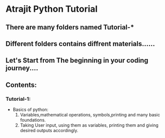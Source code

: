 # Atrajit Python Tutorial
## There are many folders named Tutorial-*
## Different folders contains diffrent materials......
## Let's Start from The beginning in your coding journey....
## Contents:
### Tutorial-1:
- Basics of python:
    1. Variables,mathematical operations, symbols,printing and many basic foundations.
    2. Taking User input, using them as variables, printing them and giving desired outputs accordingly.